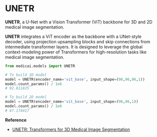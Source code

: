 # UNETR

**UNETR**, a U-Net with a Vision Transformer (ViT) backbone for 3D and 2D medical image segmentation.

**UNETR** integrates a ViT encoder as the backbone with a UNet-style decoder, using
projection upsampling blocks and skip connections from intermediate transformer layers.
It is designed to leverage the global context-modeling power of Transformers for
high-resolution tasks like medical image segmentation.


```python
from medicai.models import UNETR

# To build 3D model
model = UNETR(encoder_name='vit_base', input_shape=(96,96,96,1))
model.count_params() / 1e6
# 92.811825

# To build 2D model
model = UNETR(encoder_name='vit_base', input_shape=(96,96,1))
model.count_params() / 1e6
# 87.174417
```

**Reference**
- [UNETR: Transformers for 3D Medical Image Segmentation](https://arxiv.org/abs/2103.10504)
